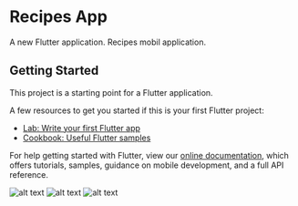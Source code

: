 # Recipes App

A new Flutter application.
Recipes mobil application.

## Getting Started

This project is a starting point for a Flutter application.

A few resources to get you started if this is your first Flutter project:

- [Lab: Write your first Flutter app](https://flutter.dev/docs/get-started/codelab)
- [Cookbook: Useful Flutter samples](https://flutter.dev/docs/cookbook)

For help getting started with Flutter, view our
[online documentation](https://flutter.dev/docs), which offers tutorials,
samples, guidance on mobile development, and a full API reference.

![alt text](https://github.com/sercel23/Recipes-App/blob/main/YemekTarifleri1.png)
![alt text](https://github.com/sercel23/Recipes-App/blob/main/YemekTarifleri2.png)
![alt text](https://github.com/sercel23/Recipes-App/blob/main/YemekTarifleri3.png)

